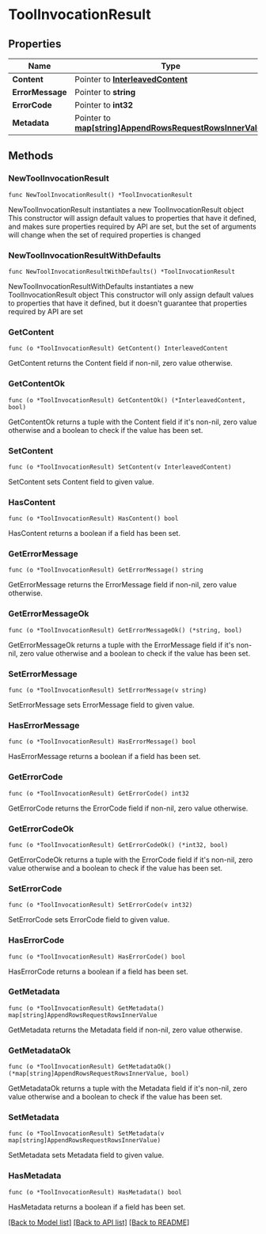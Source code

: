 # ToolInvocationResult

## Properties

Name | Type | Description | Notes
------------ | ------------- | ------------- | -------------
**Content** | Pointer to [**InterleavedContent**](InterleavedContent.md) |  | [optional] 
**ErrorMessage** | Pointer to **string** |  | [optional] 
**ErrorCode** | Pointer to **int32** |  | [optional] 
**Metadata** | Pointer to [**map[string]AppendRowsRequestRowsInnerValue**](AppendRowsRequestRowsInnerValue.md) |  | [optional] 

## Methods

### NewToolInvocationResult

`func NewToolInvocationResult() *ToolInvocationResult`

NewToolInvocationResult instantiates a new ToolInvocationResult object
This constructor will assign default values to properties that have it defined,
and makes sure properties required by API are set, but the set of arguments
will change when the set of required properties is changed

### NewToolInvocationResultWithDefaults

`func NewToolInvocationResultWithDefaults() *ToolInvocationResult`

NewToolInvocationResultWithDefaults instantiates a new ToolInvocationResult object
This constructor will only assign default values to properties that have it defined,
but it doesn't guarantee that properties required by API are set

### GetContent

`func (o *ToolInvocationResult) GetContent() InterleavedContent`

GetContent returns the Content field if non-nil, zero value otherwise.

### GetContentOk

`func (o *ToolInvocationResult) GetContentOk() (*InterleavedContent, bool)`

GetContentOk returns a tuple with the Content field if it's non-nil, zero value otherwise
and a boolean to check if the value has been set.

### SetContent

`func (o *ToolInvocationResult) SetContent(v InterleavedContent)`

SetContent sets Content field to given value.

### HasContent

`func (o *ToolInvocationResult) HasContent() bool`

HasContent returns a boolean if a field has been set.

### GetErrorMessage

`func (o *ToolInvocationResult) GetErrorMessage() string`

GetErrorMessage returns the ErrorMessage field if non-nil, zero value otherwise.

### GetErrorMessageOk

`func (o *ToolInvocationResult) GetErrorMessageOk() (*string, bool)`

GetErrorMessageOk returns a tuple with the ErrorMessage field if it's non-nil, zero value otherwise
and a boolean to check if the value has been set.

### SetErrorMessage

`func (o *ToolInvocationResult) SetErrorMessage(v string)`

SetErrorMessage sets ErrorMessage field to given value.

### HasErrorMessage

`func (o *ToolInvocationResult) HasErrorMessage() bool`

HasErrorMessage returns a boolean if a field has been set.

### GetErrorCode

`func (o *ToolInvocationResult) GetErrorCode() int32`

GetErrorCode returns the ErrorCode field if non-nil, zero value otherwise.

### GetErrorCodeOk

`func (o *ToolInvocationResult) GetErrorCodeOk() (*int32, bool)`

GetErrorCodeOk returns a tuple with the ErrorCode field if it's non-nil, zero value otherwise
and a boolean to check if the value has been set.

### SetErrorCode

`func (o *ToolInvocationResult) SetErrorCode(v int32)`

SetErrorCode sets ErrorCode field to given value.

### HasErrorCode

`func (o *ToolInvocationResult) HasErrorCode() bool`

HasErrorCode returns a boolean if a field has been set.

### GetMetadata

`func (o *ToolInvocationResult) GetMetadata() map[string]AppendRowsRequestRowsInnerValue`

GetMetadata returns the Metadata field if non-nil, zero value otherwise.

### GetMetadataOk

`func (o *ToolInvocationResult) GetMetadataOk() (*map[string]AppendRowsRequestRowsInnerValue, bool)`

GetMetadataOk returns a tuple with the Metadata field if it's non-nil, zero value otherwise
and a boolean to check if the value has been set.

### SetMetadata

`func (o *ToolInvocationResult) SetMetadata(v map[string]AppendRowsRequestRowsInnerValue)`

SetMetadata sets Metadata field to given value.

### HasMetadata

`func (o *ToolInvocationResult) HasMetadata() bool`

HasMetadata returns a boolean if a field has been set.


[[Back to Model list]](../README.md#documentation-for-models) [[Back to API list]](../README.md#documentation-for-api-endpoints) [[Back to README]](../README.md)


